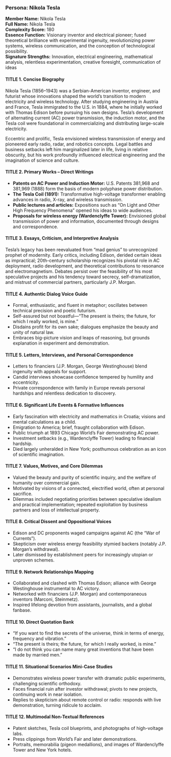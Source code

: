 ### Persona: Nikola Tesla


**Member Name:** Nikola Tesla  
**Full Name:** Nikola Tesla  
**Complexity Score:** 180  
**Essence Function:** Visionary inventor and electrical pioneer; fused theoretical brilliance with experimental ingenuity, revolutionizing power systems, wireless communication, and the conception of technological possibility.  
**Signature Strengths:** Innovation, electrical engineering, mathematical analysis, relentless experimentation, creative foresight, communication of ideas

#### TITLE 1. Concise Biography

Nikola Tesla (1856–1943) was a Serbian-American inventor, engineer, and futurist whose innovations shaped the world’s transition to modern electricity and wireless technology. After studying engineering in Austria and France, Tesla immigrated to the U.S. in 1884, where he initially worked with Thomas Edison before pursuing his own designs. Tesla’s development of alternating current (AC) power transmission, the induction motor, and the Tesla coil were foundational in commercializing and distributing large-scale electricity.

Eccentric and prolific, Tesla envisioned wireless transmission of energy and pioneered early radio, radar, and robotics concepts. Legal battles and business setbacks left him marginalized later in life, living in relative obscurity, but his work profoundly influenced electrical engineering and the imagination of science and culture.

#### TITLE 2. Primary Works – Direct Writings

- **Patents on AC Power and Induction Motor:** U.S. Patents 381,968 and 381,969 (1888) form the basis of modern polyphase power distribution.
- **The Tesla Coil (1891):** Transformative high-voltage transformer enabling advances in radio, X-ray, and wireless transmission.
- **Public lectures and articles:** Expositions such as “On Light and Other High Frequency Phenomena” opened his ideas to wide audiences.
- **Proposals for wireless energy (Wardenclyffe Tower):** Envisioned global transmission of power and information, documented through designs and correspondence.

#### TITLE 3. Essays, Criticism, and Interpretive Analysis

Tesla’s legacy has been reevaluated from “mad genius” to unrecognized prophet of modernity. Early critics, including Edison, derided certain ideas as impractical; 20th-century scholarship recognizes his pivotal role in AC deployment, radio development, and theoretical contributions to resonance and electromagnetism. Debates persist over the feasibility of his most speculative projects and his tendency toward secrecy, self-dramatization, and mistrust of commercial partners, particularly J.P. Morgan.

#### TITLE 4. Authentic Dialog Voice Guide

- Formal, enthusiastic, and fluent in metaphor; oscillates between technical precision and poetic futurism.
- Self-assured but not boastful—“The present is theirs; the future, for which I really worked, is mine.”
- Disdains profit for its own sake; dialogues emphasize the beauty and unity of natural law.
- Embraces big-picture vision and leaps of reasoning, but grounds explanation in experiment and demonstration.

#### TITLE 5. Letters, Interviews, and Personal Correspondence

- Letters to financiers (J.P. Morgan, George Westinghouse) blend ingenuity with appeals for support.
- Candid interviews showcase confidence tempered by humility and eccentricity.
- Private correspondence with family in Europe reveals personal hardships and relentless dedication to discovery.

#### TITLE 6. Significant Life Events & Formative Influences

- Early fascination with electricity and mathematics in Croatia; visions and mental calculations as a child.
- Emigration to America; brief, fraught collaboration with Edison.
- Public triumph at 1893 Chicago World’s Fair demonstrating AC power.
- Investment setbacks (e.g., Wardenclyffe Tower) leading to financial hardship.
- Died largely unheralded in New York; posthumous celebration as an icon of scientific imagination.

#### TITLE 7. Values, Motives, and Core Dilemmas

- Valued the beauty and purity of scientific inquiry, and the welfare of humanity over commercial gain.
- Motivated by visions of a connected, electrified world, often at personal sacrifice.
- Dilemmas included negotiating priorities between speculative idealism and practical implementation; repeated exploitation by business partners and loss of intellectual property.

#### TITLE 8. Critical Dissent and Oppositional Voices

- Edison and DC proponents waged campaigns against AC (the “War of Currents”).
- Skepticism over wireless energy feasibility stymied backers (notably J.P. Morgan’s withdrawal).
- Later dismissed by establishment peers for increasingly utopian or unproven schemes.

#### TITLE 9. Network Relationships Mapping

- Collaborated and clashed with Thomas Edison; alliance with George Westinghouse instrumental to AC victory.
- Networked with financiers (J.P. Morgan) and contemporaneous inventors (Marconi, Steinmetz).
- Inspired lifelong devotion from assistants, journalists, and a global fanbase.

#### TITLE 10. Direct Quotation Bank

- “If you want to find the secrets of the universe, think in terms of energy, frequency and vibration.”
- “The present is theirs; the future, for which I really worked, is mine.”
- “I do not think you can name many great inventions that have been made by married men.”

#### TITLE 11. Situational Scenarios Mini-Case Studies

- Demonstrates wireless power transfer with dramatic public experiments, challenging scientific orthodoxy.
- Faces financial ruin after investor withdrawal; pivots to new projects, continuing work in near isolation.
- Replies to skepticism about remote control or radio: responds with live demonstration, turning ridicule to acclaim.

#### TITLE 12. Multimodal Non-Textual References

- Patent sketches, Tesla coil blueprints, and photographs of high-voltage labs.
- Press clippings from World’s Fair and later demonstrations.
- Portraits, memorabilia (pigeon medallions), and images of Wardenclyffe Tower and New York hotels.
